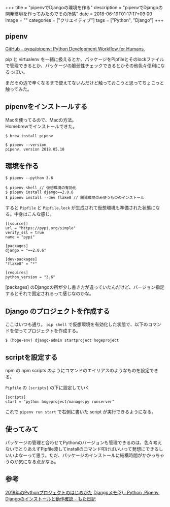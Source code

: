 +++
title = "pipenvでDjangoの環境を作る"
description = "pipenvでDjangoの開発環境を作ってみたのでその所感"
date = 2018-06-19T01:17:17+09:00
image = ""
categories = ["クリエイティブ"]
tags = ["Python", "Django"]
+++



## pipenv
[GitHub - pypa/pipenv: Python Development Workflow for Humans.](https://github.com/pypa/pipenv)

pip と virtualenv を一緒に扱えるとか、パッケージをPipfileとそのlockファイルで管理できるとか、パッケージの脆弱性チェックできるとかその他色々便利になるっぽい。

まだその辺で辛くなるまで使えてないんだけど触っておこうと思ってちょこっと触ってみた。

## pipenvをインストールする
Macを使ってるので、Macの方法。  
Homebrewでインストールできた。

```
$ brew install pipenv

$ pipenv --version
pipenv, version 2018.05.18
```

## 環境を作る
```
$ pipenv --python 3.6

$ pipenv shell // 仮想環境の有効化
$ pipenv install django==2.0.6
$ pipenv install --dev flake8 // 開発環境のみ使うもののインストール
```

すると ``Pipfile``  と ``Pipfile.lock`` が生成されて仮想環境も準備された状態になる。中身はこんな感じ。

```
[[source]]
url = "https://pypi.org/simple"
verify_ssl = true
name = "pypi"

[packages]
django = "==2.0.6"

[dev-packages]
"flake8" = "*"

[requires]
python_version = "3.6"
```

[packages] のDjangoの所が少し書き方が違っていたんだけど、バージョン指定するとそれで固定されるって感じなのかな。

## Django のプロジェクトを作成する
ここはいつも通り。
``pip shell`` で仮想環境を有効化した状態で、以下のコマンドを使ってプロジェクトを作成する。

```
$ (hoge-env) django-admin startproject hogeproject
```

## scriptを設定する
npm の npm scripts のようにコマンドのエイリアスのようなものを設定できる。

``Pipfile`` の ``[scripts]`` の下に設定していく

```
[scripts]
start = "python hogeproject/manage.py runserver"
```

これで ``pipenv run start`` で右側に書いた script が実行できるようになる。

## 使ってみて
パッケージの管理と合わせてPythonのバージョンも管理できるのは、色々考えないでとりあえずPipfile渡してinstallのコマンド叩けばいいって発想にできるしいいよなーって思う。ただ、パッケージのインストールに結構時間がかかっちゃうのが気になる点かなぁ。

## 参考
[2018年のPythonプロジェクトのはじめかた](https://qiita.com/sl2/items/1e503952b9506a0539ea)
[Djangoメモ(2) : Python, Pipenv, Djangoのインストールと動作確認 - もた日記](https://wonderwall.hatenablog.com/entry/2018/03/04/220000)